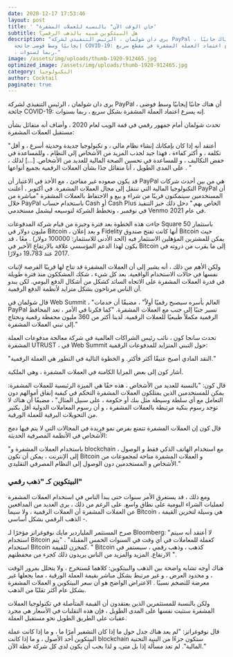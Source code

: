 ```yaml
---
date: 2020-12-17 17:53:46
layout: post
title: ' "حان الوقت الآن" بالنسبة للعملات المشفرة'
subtitle: هل البيتكوين شبيه بالذهب الرقمي؟
description: "يرى دان شولمان ، الرئيس التنفيذي لشركة PayPal ، أن هناك جانبًا
  إيجابيًا وسط فوضى جائحة COVID-19: إنه يسرع اعتماد العملة المشفرة في مقطع سريع
  ، ربما لسنوات."
image: /assets/img/uploads/thumb-1920-912465.jpg
optimized_image: /assets/img/uploads/thumb-1920-912465.jpg
category: التكنولوجيا
author: Cocktail
paginate: true
---
```

يرى دان شولمان ، الرئيس التنفيذي لشركة PayPal ، أن هناك جانبًا إيجابيًا وسط فوضى جائحة COVID-19: إنه يسرع اعتماد العملة المشفرة بشكل سريع ، ربما بسنوات.

تحدث شولمان أمام جمهور رقمي في قمة الويب لعام 2020 ، وأضاف أنه متفائل بشأن مستقبل العملات المشفرة:

"أعتقد أنه إذا كان بإمكانك إنشاء نظام مالي ، و تكنولوجيا جديدة وحديثة أسرع ، و أقل تكلفة ، و أكثر كفاءة ، فهذا جيد لجذب المزيد من الأشخاص إلى النظام ، وللمساعدة في خفض التكاليف ، و للمساعدة في تحسين الصحة المالية للعديد من الأشخاص. \[...] لذلك ، على المدى الطويل ، أنا متفائل جدًا بشأن العملات الرقمية بجميع أنواعها . "

قد يكون صعوده غير مفاجئ ، مع الأخذ في الاعتبار أن PayPal هي من بين أحدث شركات التكنولوجيا المالية التي تنتقل إلى مجال العملات المشفرة. في أكتوبر ، أعلنت PayPal أن المستخدمين سيتمكنون قريبًا من شراء و بيع و الاحتفاظ بالعملات المشفرة "مباشرة من خلال PayPal باستخدام حساب Cash أو Cash Plus الخاص بهم." دخل ذلك حيز التنفيذ في نوفمبر ، وتخطط الشركة لتوسيعه ليشمل مستخدمي Venmo في عام 2021.

جاءت هذه الخطوة بعد فترة وجيزة من قيام شركة المدفوعات Square باستثمار 50 مليون دولار في Bitcoin ، و بعد إعلان Fidelity أنها كانت تفتح صندوق Bitcoin حيث يمكن للمشترين المؤهلين الاستثمار فيه (الحد الأدنى للاستثمار: 100000 دولار) . معًا ، قد يكون لهذا الدعم المؤسسي علاقة بالارتفاع الأخير في Bitcoin إلى ما يقرب من ذروته في 2017 عند 19،783 دولارًا. 

ولكن الأهم من ذلك ، أنه يشير إلى أن العملات المشفرة قد تتاح لها قريبًا الفرصة لإثبات نفسها في حالات الاستخدام الواقعية. بعد كل شيء ، شكك المشككون منذ فترة طويلة في قدرة العملات المشفرة على الاتجاه السائد كشكل من أشكال الدفع اليومي. لكن يبدو أن الناس مرتاحون بشكل متزايد لأنظمة الدفع الرقمية.

قال شولمان في Web Summit ، "العالم بأسره سيصبح رقميًا أولاً" ، مضيفًا أن خدمات PayPal تسير جنبًا إلى جنب مع العملات المشفرة. "كما فكرنا في الأمر ، تعد المحافظ الرقمية مكملاً طبيعيًا للعملات الرقمية. لدينا أكثر من 360 مليون محفظة رقمية ونحتاج إلى تبني العملات المشفرة."

تحدث سانجا كون ، نائب رئيس الشراكات العالمية في شركة معالجة مدفوعات العملة المشفرة UTRUST ، في Web Summit حول التبني المتزايد للمدفوعات الرقمية:

"النقد المادي أصبح عتيقًا أكثر فأكثر. و الخطوة التالية في التطور هي العملة الرقمية."

أشار كون إلى بعض المزايا الكامنة في العملات المشفرة ، وهي الملكية.

قال كون: "بالنسبة للعديد من الأشخاص ، هذه حقًا هي الميزة الرئيسية للعملات المشفرة: يمكن للمستخدمين الذين يمتلكون العملات المشفرة التحكم في كيفية إنفاق أموالهم دون التعامل مع أي سلطة وسيطة مثل بنك أو حكومة ، على سبيل المثال" ، مضيفًا أن هناك لا توجد رسوم بنكية مرتبطة بالعملات المشفرة ، و أن رسوم المعاملات الدولية أقل بكثير من التحويلات البرقية للعملة الورقية.

قال كون إن العملات المشفرة تتمتع بفرص نمو فريدة في المجالات التي لا يتم فيها دمج الأشخاص في الأنظمة المصرفية الحديثة:

"باستخدام العملات المشفرة و blockchain ، مع استخدام الهاتف الذكي فقط و الوصول إلى الإنترنت ، يمكن أن تكون Bitcoin و العملات المشفرة متاحة لمجموعات من الأشخاص و المستخدمين دون الوصول إلى النظام المصرفي التقليدي."

### البيتكوين كـ "ذهب رقمي"

ومع ذلك ، قد يستغرق الأمر سنوات حتى يبدأ الناس في استخدام العملات المشفرة لعمليات الشراء اليومية على نطاق واسع. على الرغم من ذلك ، يرى العديد من المدافعين عن العملات المشفرة أن العملات الرقمية ، ولا سيما Bitcoin ، هي وسيلة لتخزين القيمة - الذهب الرقمي بشكل أساسي.

صرح المستثمر الملياردير مايك نوفوغراتز مؤخرًا لـ Bloomberg: "لا أعتقد أنه سيتم استخدام Bitcoin كعملة للمعاملات في أي وقت في السنوات الخمس المقبلة" . "يتم استخدام Bitcoin كمخزن للقيمة. " Bitcoin كذهب ، وذهب رقمي ، سيستمر في الارتفاع. المزيد والمزيد من الناس يريدون ذلك كجزء من محفظتهم ".

هناك أوجه تشابه واضحة بين الذهب والبيتكوين: كلاهما مُستخرج ، ولا يتحلل بمرور الوقت ، و محدود العرض ، و غير مرتبط بشكل مباشر بقيمة العملة الورقية ، مما يجعلها غير معرضة للتضخم نسبيًا . الاعتراض الواضح هو أن سعر البيتكوين و العملات المشفرة بشكل عام أكثر تقلبًا من الذهب.

ولكن بالنسبة للمستثمرين الذين يعتقدون أن القيمة المتأصلة في تكنولوجيا العملات المشفرة ستثبت نفسها على المدى الطويل ، فإن هذه التقلبات في الأسعار هي مجرد عقبات على الطريق الطويل نحو مستقبل العملة.

قال نوفوغراتز: "لم يعد هناك جدل حول ما إذا كان التشفير أمرًا ما ، و ما إذا كانت عملة البيتكوين أحد الأصول ، و ما إذا كانت blockchain ستكون جزءًا من البنية التحتية المالية". لم تعد مسألة إذا بل متى، و لذا يجب أن يكون لدى كل شركة خطة الآن."